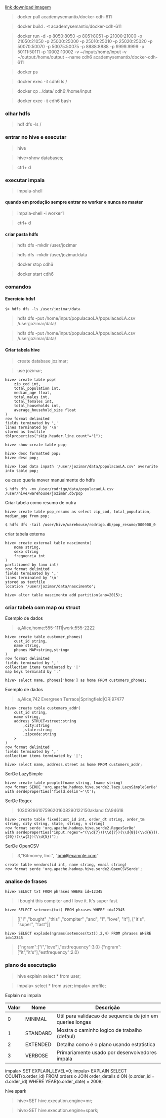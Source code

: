 [link download imagem](https://hub.docker.com/r/academysemantix/docker-cdh-611)

> docker pull academysemantix/docker-cdh-611

>docker build . -t academysemantix/docker-cdh-611

>docker run -d -p 8050:8050 -p 8051:8051 -p 21000:21000 -p 21050:21050 -p 25000:25000 -p 25010:25010 -p 25020:25020 -p 50070:50070 -p 50075:50075 -p 8888:8888 -p 9999:9999 -p 50111:50111 -p 10002:10002 -v ~/input:/home/input -v ~/output:/home/output --name cdh6 academysemantix/docker-cdh-611

>docker ps

>docker exec -it cdh6 ls /

>docker cp ../data/ cdh6:/home/input

> docker exec -it cdh6 bash


### olhar hdfs

>hdf dfs -ls /

### entrar no hive e executar

>hive

>hive>show databases;


> ctrl+ d 
### executar impala

>impala-shell

#### quando em produção sempre entrar no worker e nunca no master

>impala-shell -i worker1

> ctrl+ d 

#### criar pasta hdfs
>hdfs dfs -mkdir /user/jozimar

>hdfs dfs -mkdir /user/jozimar/data




> docker stop cdh6

> docker start cdh6


### comandos

#### Exercicio hdsf
```
$> hdfs dfs -ls /user/jozimar/data
```

>  hdfs dfs -put /home/input/populacaoLA/populacaoLA.csv  /user/jozimar/data/

> hdfs dfs -put /home/input/populacaoLA/populacaoLA.csv  /user/jozimar/data/


#### Criar tabela hive
> create database jozimar;

> use jozimar;


```
hive> create table pop(
    zip_cod int,
    total_population int,
    median_age float,
    total_males int,
    total_females int,
    total_households int,
    average_household_size float
)
row format delimited
fields terminated by ','
lines terminated by '\n'
stored as textfile
tblproperties("skip.header.line.count"="1");
```

```
hive> show create table pop;
```

```
hive> desc formatted pop;
hive> desc pop;
```

```
hive> load data inpath '/user/jozimar/data/populacaoLA.csv' overwrite into table pop;
```

ou caso queria mover manualmente do hdfs

```
$ hdfs dfs -mv /user/rodrigo/data/populacaoLA.csv /user/hive/warehouse/jozimar.db/pop
```

Criar tabela como resumo de outra
```
hive> create table pop_resumo as select zip_cod, total_population, median_age from pop;
```

```
$ hdfs dfs -tail /user/hive/warehouse/rodrigo.db/pop_resumo/000000_0
```

criar tabela externa
```
hive> create external table nascimento(
    nome string,
    sexo string
    frequencia int
)
partitioned by (ano int)
row format delimited
fields terminated by ','
lines terminated by '\n'
stored as textfile
location '/user/jozimar/data/nascimento';

hive> alter table nascimento add partition(ano=2015);
```

### criar tabela com map ou struct

Exemplo de dados
>a,Alice,home:555-1111|work:555-2222

```
hive> create table customer_phones(
    cust_id string,
    name string,
    phones MAP<string,string>
)
row format delimited
fields terminated by ','
collection items terminated by '|'
map keys terminatd by ':'

hive> select name, phones['home'] as home FROM customers_phones;
```


Exemplo de dados
>a,Alice,742 Evergreen Terrace|Springfield|OR|97477

```
hive> create table customers_addr(
    cust_id string,
    name string,
    address STRUCT<street:string
        ,city:string
        ,state:string
        ,zipcode:string
    >
)
row format delimited
fields terminated by ','
collection items terminated by '|';

hive> select name, address.street as home FROM customers_addr;
```

SerDe LazySimple

```
hive> create table people(fname string, lname string)
row format SERDE 'org.apache.hadoop.hive.serde2.lazy.LazySimpleSerDe'
with serdeproperties('field.delim'='\t');
```

SerDe Regex

>10309296107596201608290122150akland              CA94618

```
hive> create table fixed(cust_id int, order_dt string, order_tm string, city string, state, string, n string)
row format serde 'org.apache.hadoop.hive.serde2.RegexSerDe'
with serdeproperties("input.regex"="(\\d{7})(\\d{7})(\\d{8})(\\d{6})(.{20})(\\w{2})(\\d{5})");
```

SerDe OpenCSV

>3,"Bitmoney, Inc.", "bmi@example.com"

```
create table vendors(id int, name string, email string)
row format serde 'org.apache.hadoop.hive.serde2.OpenCSVSerde';
```


### analise de frases

```
hive> SELECT txt FROM phrases WHERE id=12345
```

>I bought this compiter and I love it. It's super fast.


```
hive> SELECT setences(txt) FROM phrases WHERE id=12345
```

>[["I" ,"bought" ,"this" ,"compiter" ,"and", "I", "love", "it"], ["It's", "super", "fast"]]

```
hive> SELECT explode(ngrams(setences(txt)),2,4) FROM phrases WHERE id=12345
```

>{"ngram":["i","love"],"estfrequency":3.0}
{"ngram":["it","it's"],"estfrequency":2.0}

### plano de executação
>hive explain select * from user;

>impala> select * from user;
>impala> profile;

Explain no impala


| Valor  | Nome      | Descrição                                                  |
| ------ | --------- | ---------------------------------------------------------- |
| 0      | MINIMAL   | Util para validacao de sequencia de join em queries longas |
| 1      | STANDARD  | Mostra o caminho logico  de trabalho (defaul)              |
| 2      | EXTENDED  | Detalha como é o plano usando estatistica                  |
| 3      | VERBOSE   | Primariamente usado por desenvolvedores impala             |

impala> SET EXPLAIN_LEVEL=0;
impala> EXPLAIN SELECT COUNT(o.order_id) FROM orders o JOIN order_details d ON (o.order_id = d.order_id) WHERE YEAR(o.order_date) = 2008;

hive spark

>hive>SET hive.execution.engine=mr;

>hive>SET hive.execution.engine=spark;